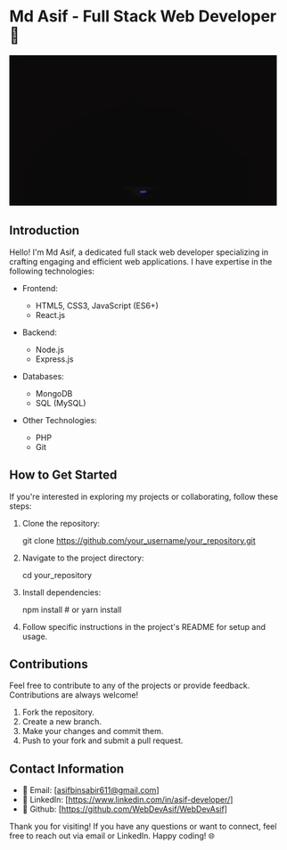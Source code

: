 # Md Asif - Full Stack Web Developer 🚀

![Profile Picture](./stack.webp)

## Introduction

Hello! I'm Md Asif, a dedicated full stack web developer specializing in crafting engaging and efficient web applications. I have expertise in the following technologies:

- Frontend:

  - HTML5, CSS3, JavaScript (ES6+)
  - React.js

- Backend:

  - Node.js
  - Express.js

- Databases:

  - MongoDB
  - SQL (MySQL)

- Other Technologies:
  - PHP
  - Git

## How to Get Started

If you're interested in exploring my projects or collaborating, follow these steps:

1. Clone the repository:

   git clone https://github.com/your_username/your_repository.git

2. Navigate to the project directory:

   cd your_repository

3. Install dependencies:

   npm install # or yarn install

4. Follow specific instructions in the project's README for setup and usage.

## Contributions

Feel free to contribute to any of the projects or provide feedback. Contributions are always welcome!

1. Fork the repository.
2. Create a new branch.
3. Make your changes and commit them.
4. Push to your fork and submit a pull request.

## Contact Information

- 📧 Email: [asifbinsabir611@gmail.com]
- 🔗 LinkedIn: [https://www.linkedin.com/in/asif-developer/]
- 🔗 Github: [https://github.com/WebDevAsif/WebDevAsif]

Thank you for visiting! If you have any questions or want to connect, feel free to reach out via email or LinkedIn. Happy coding! 🌐
